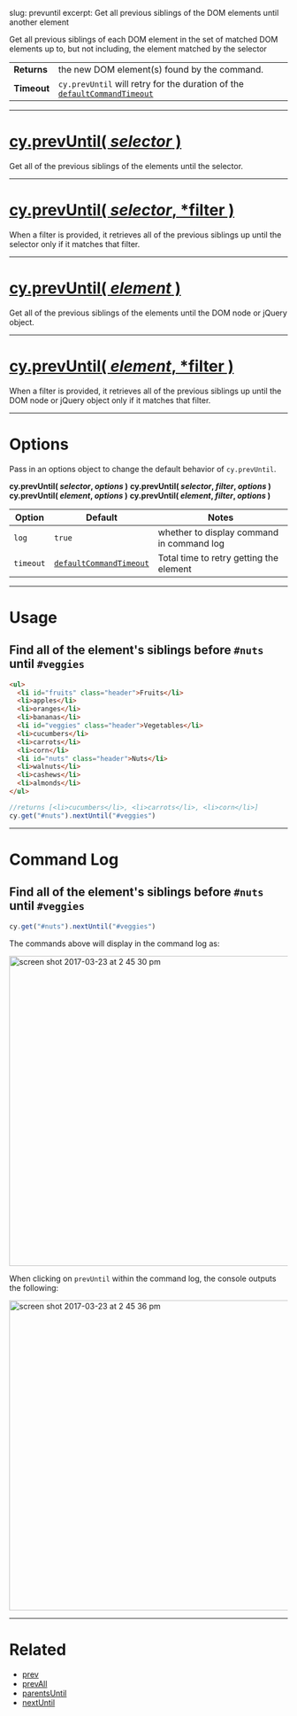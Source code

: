 slug: prevuntil
excerpt: Get all previous siblings of the DOM elements until another element

Get all previous siblings of each DOM element in the set of matched DOM elements up to, but not including, the element matched by the selector

| | |
|--- | --- |
| **Returns** | the new DOM element(s) found by the command. |
| **Timeout** | `cy.prevUntil` will retry for the duration of the [`defaultCommandTimeout`](https://on.cypress.io/guides/configuration#section-timeouts) |

***

# [cy.prevUntil( *selector* )](#section-usage)

Get all of the previous siblings of the elements until the selector.

***

# [cy.prevUntil( *selector*, *filter )](#section-filter-usage)

When a filter is provided, it retrieves all of the previous siblings up until the selector only if it matches that filter.

***

# [cy.prevUntil( *element* )](#element-usage)

Get all of the previous siblings of the elements until the DOM node or jQuery object.

***

# [cy.prevUntil( *element*, *filter )](#element-filter-usage)

When a filter is provided, it retrieves all of the previous siblings up until the DOM node or jQuery object only if it matches that filter.

***

# Options

Pass in an options object to change the default behavior of `cy.prevUntil`.

**cy.prevUntil( *selector*, *options* )**
**cy.prevUntil( *selector*, *filter*, *options* )**
**cy.prevUntil( *element*, *options* )**
**cy.prevUntil( *element*, *filter*, *options* )**

Option | Default | Notes
--- | --- | ---
`log` | `true` | whether to display command in command log
`timeout` | [`defaultCommandTimeout`](https://on.cypress.io/guides/configuration#section-timeouts) | Total time to retry getting the element

***

# Usage

## Find all of the element's siblings before `#nuts` until `#veggies`

```html
<ul>
  <li id="fruits" class="header">Fruits</li>
  <li>apples</li>
  <li>oranges</li>
  <li>bananas</li>
  <li id="veggies" class="header">Vegetables</li>
  <li>cucumbers</li>
  <li>carrots</li>
  <li>corn</li>
  <li id="nuts" class="header">Nuts</li>
  <li>walnuts</li>
  <li>cashews</li>
  <li>almonds</li>
</ul>
```

```javascript
//returns [<li>cucumbers</li>, <li>carrots</li>, <li>corn</li>]
cy.get("#nuts").nextUntil("#veggies")
```

***

# Command Log

## Find all of the element's siblings before `#nuts` until `#veggies`

```javascript
cy.get("#nuts").nextUntil("#veggies")
```

The commands above will display in the command log as:

<img width="560" alt="screen shot 2017-03-23 at 2 45 30 pm" src="https://cloud.githubusercontent.com/assets/1271364/24264621/69ed829c-0fd7-11e7-934d-c11157c36aca.png">

When clicking on `prevUntil` within the command log, the console outputs the following:

<img width="560" alt="screen shot 2017-03-23 at 2 45 36 pm" src="https://cloud.githubusercontent.com/assets/1271364/24264632/7743f57a-0fd7-11e7-99f8-c148acd17459.png">

***

# Related

- [prev](https://on.cypress.io/api/prev)
- [prevAll](https://on.cypress.io/api/prevall)
- [parentsUntil](https://on.cypress.io/api/parentsuntil)
- [nextUntil](https://on.cypress.io/api/nextuntil)
